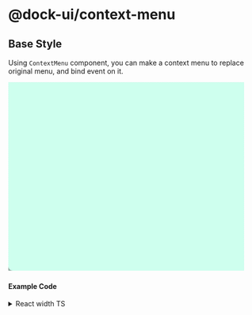 # @dock-ui/context-menu

## Base Style

Using `ContextMenu` component, you can make a context menu to replace original menu, and bind event on it.

![RUNOOB 图标](../../public/context-menu.gif)

#### Example Code

<details>
<summary>React width TS</summary>

```tsx
const menuList: MenuList[] = [
    {
        name: "Copy",
        hotKey: {
            key: ["ctrl", "c"],
            description: "Ctrl + C",
        },
    },
    {
        name: "Refresh",
        hotKey: {
            key: ["f5"],
            description: "F5",
        },
    },
    {
        name: "React",
        frontIcon: <img src={reactIcon} />,
    },
];

function App() {
    const ref = useRef(null);
    return (
        <div className="App" ref={ref}>
            <ContextMenu menuList={menuList} container={ref} />
        </div>
    );
}
```

</details>